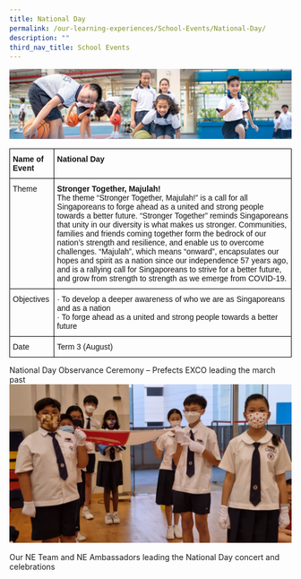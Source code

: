 ```yaml
---
title: National Day
permalink: /our-learning-experiences/School-Events/National-Day/
description: ""
third_nav_title: School Events
---
```

![](/images/Our%20Learning%20Experiences.jpg)

<style type="text/css">
.tg  {border-collapse:collapse;border-spacing:0;}
.tg td{border-color:black;border-style:solid;border-width:1px;font-family:Arial, sans-serif;font-size:14px;
  overflow:hidden;padding:10px 5px;word-break:normal;}
.tg th{border-color:black;border-style:solid;border-width:1px;font-family:Arial, sans-serif;font-size:14px;
  font-weight:normal;overflow:hidden;padding:10px 5px;word-break:normal;}
.tg .tg-clkh{color:#121212;font-weight:bold;text-align:left;vertical-align:top}
.tg .tg-kk00{color:#121212;text-align:left;vertical-align:top}
</style>
<table class="tg">
<thead>
  <tr>
    <th class="tg-clkh">Name of Event</th>
    <th class="tg-clkh">National Day</th>
  </tr>
</thead>
<tbody>
  <tr>
    <td class="tg-kk00">Theme</td>
    <td class="tg-kk00"><span style="font-weight:bold">Stronger Together, Majulah!</span><br>The theme “Stronger Together, Majulah!” is a call for all Singaporeans to forge ahead as a united and strong people towards a better future. “Stronger Together” reminds Singaporeans that unity in our diversity is what makes us stronger. Communities, families and friends coming together form the bedrock of our nation’s strength and resilience, and enable us to overcome challenges. “Majulah”, which means “onward”, encapsulates our hopes and spirit as a nation since our independence 57 years ago, and is a rallying call for Singaporeans to strive for a better future, and grow from strength to strength as we emerge from COVID-19.</td>
  </tr>
  <tr>
    <td class="tg-kk00">Objectives</td>
    <td class="tg-kk00">·       To develop a deeper awareness of who we are as Singaporeans and as a nation <br>·       To forge ahead as a united and strong people towards a better future</td>
  </tr>
  <tr>
    <td class="tg-kk00">Date</td>
    <td class="tg-kk00">Term 3 (August)</td>
  </tr>
</tbody>
</table>

National Day Observance Ceremony – Prefects EXCO leading the march past
![](/images/National%20Day1.jpeg)


Our NE Team and NE Ambassadors leading the National Day concert and celebrations